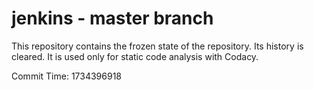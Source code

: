# jenkins - master branch

This repository contains the frozen state of the repository.
Its history is cleared. It is used only for static code
analysis with Codacy.

Commit Time: 1734396918